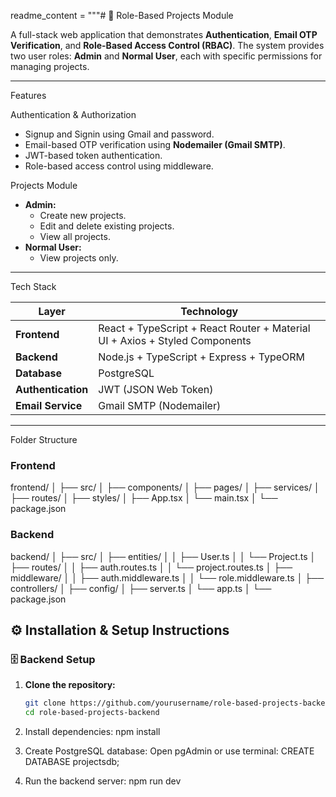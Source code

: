  readme_content = """# 🧩 Role-Based Projects Module

A full-stack web application that demonstrates **Authentication**, **Email OTP Verification**, and **Role-Based Access Control (RBAC)**.
The system provides two user roles: **Admin** and **Normal User**, each with specific permissions for managing projects.

---

 Features

Authentication & Authorization
- Signup and Signin using Gmail and password.
- Email-based OTP verification using **Nodemailer (Gmail SMTP)**.
- JWT-based token authentication.
- Role-based access control using middleware.

 Projects Module
- **Admin:**
  - Create new projects.
  - Edit and delete existing projects.
  - View all projects.
- **Normal User:**
  - View projects only.

---

 Tech Stack

| Layer | Technology |
|-------|-------------|
| **Frontend** | React + TypeScript + React Router + Material UI + Axios + Styled Components |
| **Backend** | Node.js + TypeScript + Express + TypeORM |
| **Database** | PostgreSQL |
| **Authentication** | JWT (JSON Web Token) |
| **Email Service** | Gmail SMTP (Nodemailer) |

---

 Folder Structure

### Frontend
frontend/
│
├── src/
│ ├── components/
│ ├── pages/
│ ├── services/
│ ├── routes/
│ ├── styles/
│ ├── App.tsx
│ └── main.tsx
│
└── package.json

### Backend
backend/
│
├── src/
│ ├── entities/
│ │ ├── User.ts
│ │ └── Project.ts
│ ├── routes/
│ │ ├── auth.routes.ts
│ │ └── project.routes.ts
│ ├── middleware/
│ │ ├── auth.middleware.ts
│ │ └── role.middleware.ts
│ ├── controllers/
│ ├── config/
│ ├── server.ts
│ └── app.ts
│
└── package.json

## ⚙️ Installation & Setup Instructions

### 🗄️ Backend Setup

1. **Clone the repository:**
   ```bash
   git clone https://github.com/yourusername/role-based-projects-backend.git
   cd role-based-projects-backend

2. Install dependencies:
    npm install

3. Create PostgreSQL database:
Open pgAdmin or use terminal:
CREATE DATABASE projectsdb;

4. Run the backend server:
npm run dev